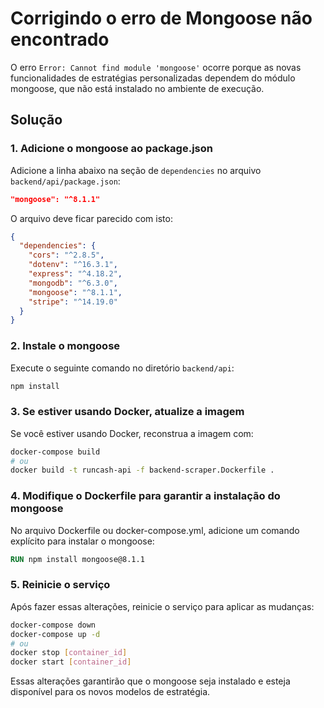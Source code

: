 # Corrigindo o erro de Mongoose não encontrado

O erro `Error: Cannot find module 'mongoose'` ocorre porque as novas funcionalidades de estratégias personalizadas dependem do módulo mongoose, que não está instalado no ambiente de execução.

## Solução

### 1. Adicione o mongoose ao package.json

Adicione a linha abaixo na seção de `dependencies` no arquivo `backend/api/package.json`:

```json
"mongoose": "^8.1.1"
```

O arquivo deve ficar parecido com isto:

```json
{
  "dependencies": {
    "cors": "^2.8.5",
    "dotenv": "^16.3.1",
    "express": "^4.18.2",
    "mongodb": "^6.3.0",
    "mongoose": "^8.1.1",
    "stripe": "^14.19.0"
  }
}
```

### 2. Instale o mongoose

Execute o seguinte comando no diretório `backend/api`:

```bash
npm install
```

### 3. Se estiver usando Docker, atualize a imagem

Se você estiver usando Docker, reconstrua a imagem com:

```bash
docker-compose build
# ou
docker build -t runcash-api -f backend-scraper.Dockerfile .
```

### 4. Modifique o Dockerfile para garantir a instalação do mongoose

No arquivo Dockerfile ou docker-compose.yml, adicione um comando explícito para instalar o mongoose:

```dockerfile
RUN npm install mongoose@8.1.1
```

### 5. Reinicie o serviço

Após fazer essas alterações, reinicie o serviço para aplicar as mudanças:

```bash
docker-compose down
docker-compose up -d
# ou
docker stop [container_id]
docker start [container_id]
```

Essas alterações garantirão que o mongoose seja instalado e esteja disponível para os novos modelos de estratégia. 